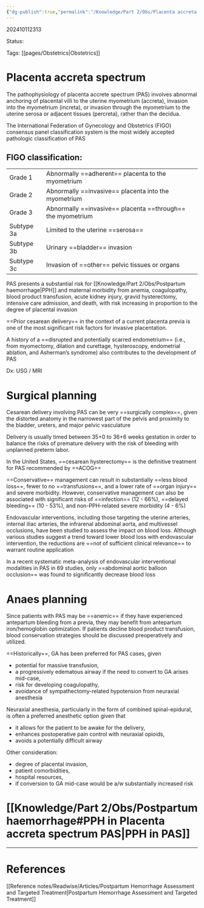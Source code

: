 ```yaml
---
{"dg-publish":true,"permalink":"/Knowledge/Part 2/Obs/Placenta accreta spectrum/"}
---
```



202410112313

Status: 

Tags: [[pages/Obstetrics\|Obstetrics]]

# Placenta accreta spectrum

The pathophysiology of placenta accrete spectrum (PAS) involves abnormal anchoring of placental villi to the uterine myometrium (accreta), invasion into the myometrium (increta), or invasion through the myometrium to the uterine serosa or adjacent tissues (percreta), rather than the decidua.

The International Federation of Gynecology and Obstetrics (FIGO) consensus panel classification system is the most widely accepted pathologic classification of PAS

## FIGO classification:

|            |                                                             |
| ---------- | ----------------------------------------------------------- |
| Grade 1    | Abnormally ==adherent== placenta to the myometrium          |
| Grade 2    | Abnormally ==invasive== placenta into the myometrium        |
| Grade 3    | Abnormally ==invasive== placenta ==through== the myometrium |
| Subtype 3a | Limited to the uterine ==serosa==                           |
| Subtype 3b | Urinary ==bladder== invasion                                |
| Subtype 3c | Invasion of ==other== pelvic tissues or organs              |

PAS presents a substantial risk for [[Knowledge/Part 2/Obs/Postpartum haemorrhage\|PPH]] and maternal morbidity from anemia, coagulopathy, blood product transfusion, acute kidney injury, gravid hysterectomy, intensive care admission, and death, with risk increasing in proportion to the degree of placental invasion

==Prior cesarean delivery== in the context of a current placenta previa is one of the most significant risk factors for invasive placentation.

A history of a ==disrupted and potentially scarred endometrium== (i.e., from myomectomy, dilation and curettage, hysteroscopy, endometrial ablation, and Asherman’s syndrome) also contributes to the development of PAS

Dx: USG / MRI

# Surgical planning
Cesarean delivery involving PAS can be very ==surgically complex==, given the distorted anatomy in the narrowest part of the pelvis and proximity to the bladder, ureters, and major pelvic vasculature

Delivery is usually timed between 35+0 to 36+6 weeks gestation in order to balance the risks of premature delivery with the risk of bleeding with unplanned preterm labor.

In the United States, ==cesarean hysterectomy== is the definitive treatment for PAS recommended by ==ACOG==

==Conservative== management can result in substantially ==less blood loss==, fewer to no ==transfusions==, and a lower rate of ==organ injury== and severe morbidity. However, conservative management can also be associated with significant risks of ==infection== (12 - 66%), ==delayed bleeding== (10 - 53%), and non-PPH-related severe morbidity (4 - 6%)

Endovascular interventions, including those targeting the uterine arteries, internal iliac arteries, the infrarenal abdominal aorta, and multivessel occlusions, have been studied to assess the impact on blood loss. Although various studies suggest a trend toward lower blood loss with endovascular intervention, the reductions are ==not of sufficient clinical relevance== to warrant routine application

In a recent systematic meta-analysis of endovascular interventional modalities in PAS in 69 studies, only ==abdominal aortic balloon occlusion== was found to significantly decrease blood loss


# Anaes planning

Since patients with PAS may be ==anemic== if they have experienced antepartum bleeding from a previa, they may benefit from antepartum iron/hemoglobin optimization. If patients decline blood product transfusion, blood conservation strategies should be discussed preoperatively and utilized.

==Historically==, GA has been preferred for PAS cases, given
- potential for massive transfusion,
- a progressively edematous airway if the need to convert to GA arises mid-case,
- risk for developing coagulopathy, 
- avoidance of sympathectomy-related hypotension from neuraxial anesthesia

Neuraxial anesthesia, particularly in the form of combined spinal-epidural, is often a preferred anesthetic option given that
- it allows for the patient to be awake for the delivery,
- enhances postoperative pain control with neuraxial opioids, 
- avoids a potentially difficult airway

Other consideration:
- degree of placental invasion,
- patient comorbidities, 
- hospital resources, 
- if conversion to GA mid-case would be a/w substantially increased risk

# [[Knowledge/Part 2/Obs/Postpartum haemorrhage#PPH in Placenta accreta spectrum PAS\|PPH in PAS]]




___
# References
[[Reference notes/Readwise/Articles/Postpartum Hemorrhage Assessment and Targeted Treatment\|Postpartum Hemorrhage Assessment and Targeted Treatment]]

